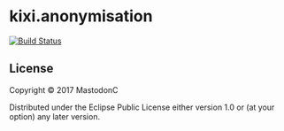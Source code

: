 # kixi.anonymisation

[![Build Status](https://travis-ci.org/MastodonC/kixi.anonymisation.svg?branch=master)](https://travis-ci.org/MastodonC/kixi.anonymisation)

## License

Copyright © 2017 MastodonC

Distributed under the Eclipse Public License either version 1.0 or (at
your option) any later version.
